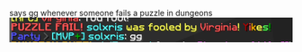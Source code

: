 says gg whenever someone fails a puzzle in dungeons 
<img src="https://github.com/solxris/autoggfail/blob/master/src/main/resources/example.png" width="800px" height="auto">
